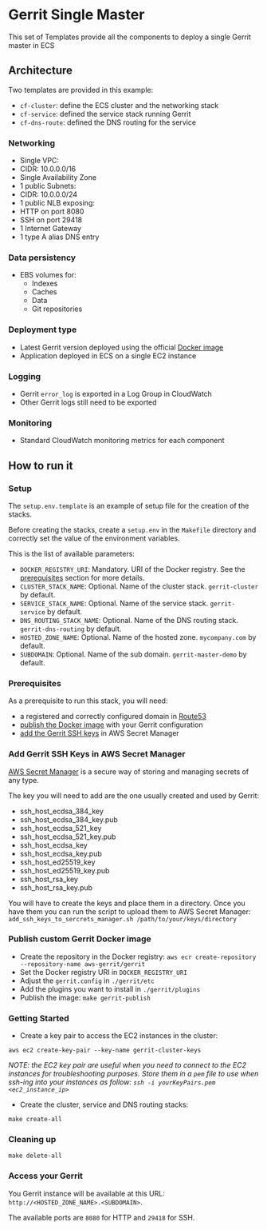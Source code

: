 # Gerrit Single Master

This set of Templates provide all the components to deploy a single Gerrit master
in ECS

## Architecture

Two templates are provided in this example:
* `cf-cluster`: define the ECS cluster and the networking stack
* `cf-service`: defined the service stack running Gerrit
* `cf-dns-route`: defined the DNS routing for the service

### Networking

* Single VPC:
 * CIDR: 10.0.0.0/16
* Single Availability Zone
* 1 public Subnets:
 * CIDR: 10.0.0.0/24
* 1 public NLB exposing:
 * HTTP on port 8080
 * SSH on port 29418
* 1 Internet Gateway
* 1 type A alias DNS entry

### Data persistency

* EBS volumes for:
  * Indexes
  * Caches
  * Data
  * Git repositories

### Deployment type

* Latest Gerrit version deployed using the official [Docker image](https://hub.docker.com/r/gerritcodereview/gerrit)
* Application deployed in ECS on a single EC2 instance

### Logging

* Gerrit `error_log` is exported in a Log Group in CloudWatch
* Other Gerrit logs still need to be exported

### Monitoring

* Standard CloudWatch monitoring metrics for each component

## How to run it

### Setup

The `setup.env.template` is an example of setup file for the creation of the stacks.

Before creating the stacks, create a `setup.env` in the `Makefile` directory and
correctly set the value of the environment variables.

This is the list of available parameters:

* `DOCKER_REGISTRY_URI`: Mandatory. URI of the Docker registry. See the
  [prerequisites](#prerequisites) section for more details.
* `CLUSTER_STACK_NAME`: Optional. Name of the cluster stack. `gerrit-cluster` by default.
* `SERVICE_STACK_NAME`: Optional. Name of the service stack. `gerrit-service` by default.
* `DNS_ROUTING_STACK_NAME`: Optional. Name of the DNS routing stack. `gerrit-dns-routing` by default.
* `HOSTED_ZONE_NAME`: Optional. Name of the hosted zone. `mycompany.com` by default.
* `SUBDOMAIN`: Optional. Name of the sub domain. `gerrit-master-demo` by default.

### Prerequisites

As a prerequisite to run this stack, you will need:
* a registered and correctly configured domain in
[Route53](https://docs.aws.amazon.com/Route53/latest/DeveloperGuide/getting-started.html)
* [publish the Docker image](#publish-custom-gerrit-docker-image) with your Gerrit configuration
* [add the Gerrit SSH keys](#add-gerrit-ssh-keys-in-aws-secret-manager) in AWS Secret Manager

### Add Gerrit SSH Keys in AWS Secret Manager

[AWS Secret Manager](https://aws.amazon.com/secrets-manager/) is a secure way of
storing and managing secrets of any type.

The key you will need to add are the one usually created and used by Gerrit:
* ssh_host_ecdsa_384_key
* ssh_host_ecdsa_384_key.pub
* ssh_host_ecdsa_521_key
* ssh_host_ecdsa_521_key.pub
* ssh_host_ecdsa_key
* ssh_host_ecdsa_key.pub
* ssh_host_ed25519_key
* ssh_host_ed25519_key.pub
* ssh_host_rsa_key
* ssh_host_rsa_key.pub

You will have to create the keys and place them in a directory. Once you have them
you can run the script to upload them to AWS Secret Manager:
`add_ssh_keys_to_sercrets_manager.sh /path/to/your/keys/directory`

### Publish custom Gerrit Docker image

* Create the repository in the Docker registry:
  `aws ecr create-repository --repository-name aws-gerrit/gerrit`
* Set the Docker registry URI in `DOCKER_REGISTRY_URI`
* Adjust the `gerrit.config` in `./gerrit/etc`
* Add the plugins you want to install in `./gerrit/plugins`
* Publish the image: `make gerrit-publish`

### Getting Started

* Create a key pair to access the EC2 instances in the cluster:

```
aws ec2 create-key-pair --key-name gerrit-cluster-keys
```

*NOTE: the EC2 key pair are useful when you need to connect to the EC2 instances
for troubleshooting purposes. Store them in a `pem` file to use when ssh-ing into your
instances as follow: `ssh -i yourKeyPairs.pem <ec2_instance_ip>`*

* Create the cluster, service and DNS routing stacks:

```
make create-all
```

### Cleaning up

```
make delete-all
```

### Access your Gerrit

You Gerrit instance will be available at this URL: `http://<HOSTED_ZONE_NAME>.<SUBDOMAIN>`.

The available ports are `8080` for HTTP and `29418` for SSH.
